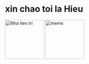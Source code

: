 <html>
<head>
  <title>huynhvanhieu</title>
 <head>
<h1>xin chao toi la Hieu</h1>
  <body>
    <img src="ntt.gif" alt="Nha tien tri" width="128" height="128">

<img src="meme.gif" alt="meme" style="width:128px;height:128px;">

</body>
</html>
